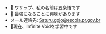 - 👋 ワサップ、私の名前は五条悟です
- 👀 最強になることに興味があります
- メール連絡先: Saturu.gojo@escola.pr.gov.br
- 🌱現在、Infinite Voidを学習中です
